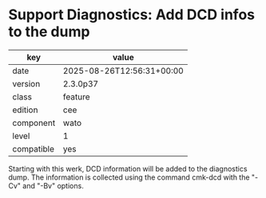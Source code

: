 [//]: # (werk v2)
# Support Diagnostics: Add DCD infos to the dump

key        | value
---------- | ---
date       | 2025-08-26T12:56:31+00:00
version    | 2.3.0p37
class      | feature
edition    | cee
component  | wato
level      | 1
compatible | yes

Starting with this werk, DCD information will be added to the diagnostics dump.
The information is collected using the command cmk-dcd with the "-Cv" and "-Bv" options.
